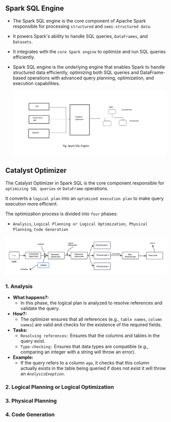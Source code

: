 ## Spark SQL Engine
- The Spark SQL engine is the core component of Apache Spark responsible for processing `structured` and `semi-structured data`.
- It powers Spark's ability to handle SQL queries, `DataFrames`, and `Datasets`. 
- It integrates with the `core Spark engine` to optimize and run SQL queries efficiently.
- Spark SQL engine is the underlying engine that enables Spark to handle structured data efficiently, optimizing both SQL queries and DataFrame-based operations with advanced query planning, optimization, and execution capabilities.


  ![](https://github.com/rohish-zade/PySpark/blob/main/materials/spark-sql-engine-1.png)


## Catalyst Optimizer
The Catalyst Optimizer in Spark SQL is the core component responsible for `optimizing SQL queries` or `DataFrame` operations.

It converts a `logical plan` into an `optimized execution plan` to make query execution more efficient. 

The optimization process is divided into `four` phases:
  - `Analysis`, `Logical Planning or Logical Optimization`,` Physical Planning`, `Code Generation`

  ![](https://github.com/rohish-zade/PySpark/blob/main/materials/Catalyst-Optimizer.png)

### 1. Analysis
- **What happens?:**
  - In this phase, the logical plan is analyzed to resolve references and validate the query.
- **How?:** 
  - The optimizer ensures that all references (e.g., `table names`, `column names`) are valid and checks for the existence of the required fields.
- **Tasks:**
  - `Resolving references:` Ensures that the columns and tables in the query exist.
  - `Type-checking:` Ensures that data types are compatible (e.g., comparing an integer with a string will throw an error).
- **Example:** 
  - If the query refers to a column `age`, it checks that this column actually exists in the table being queried if does not exist it will throw an *`AnalysisExeption`*.
### 2. Logical Planning or Logical Optimization


### 3. Physical Planning


### 4. Code Generation

